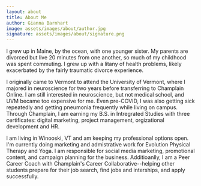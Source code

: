 ```yaml
---
layout: about
title: About Me
author: Gianna Barnhart
image: assets/images/about/author.jpg
signature: assets/images/about/signature.png
---
```


I grew up in Maine, by the ocean, with one younger sister. My parents are divorced but live 20 minutes from one another, so much of my childhood was spent commuting. I grew up with a litany of health problems, likely exacerbated by the fairly traumatic divorce experience. 

I originally came to Vermont to attend the University of Vermont, where I majored in neuroscience for two years before transferring to Champlain Online. I am still interested in neuroscience, but not medical school, and UVM became too expensive for me. Even pre-COVID, I was also getting sick repeatedly and getting pneumonia frequently while living on campus. Through Champlain, I am earning my B.S. in Intregrated Studies with three certificates: digital marketing, project management, orgizational development and HR.

I am living in Winooski, VT and am keeping my professional options open. I'm currently doing marketing and admistrative work for Evolution Physical Therapy and Yoga. I am responsible for social media marketing, promotional content, and campaign planning for the business. Additioanlly, I am a Peer Career Coach with Champlain's Career Collaborative--helping other students prepare for their job search, find jobs and interships, and apply successfully. 
